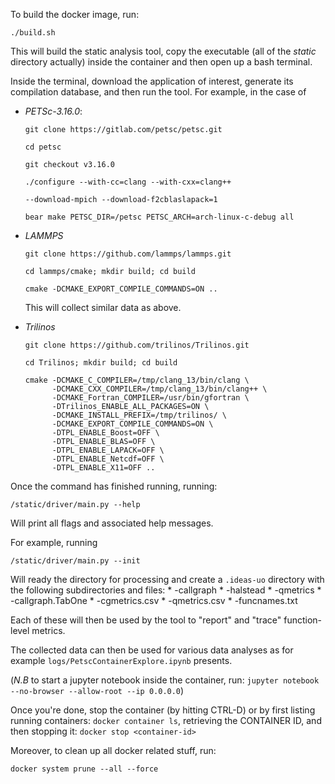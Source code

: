 To build the docker image, run: 
```
./build.sh
```
This will build the static analysis tool, copy the executable (all of the *static* directory actually) inside the container and then open up a bash terminal. 

Inside the terminal, download the application of interest, generate its 
compilation database, and then run the tool. For example, in the case of 

- *PETSc-3.16.0*: 
    ```
    git clone https://gitlab.com/petsc/petsc.git

    cd petsc

    git checkout v3.16.0

    ./configure --with-cc=clang --with-cxx=clang++ 

    --download-mpich --download-f2cblaslapack=1

    bear make PETSC_DIR=/petsc PETSC_ARCH=arch-linux-c-debug all
    ```
     
- *LAMMPS*
    ```
    git clone https://github.com/lammps/lammps.git

    cd lammps/cmake; mkdir build; cd build 

    cmake -DCMAKE_EXPORT_COMPILE_COMMANDS=ON .. 
    ```

    This will collect similar data as above.

- *Trilinos* 
   ```
   git clone https://github.com/trilinos/Trilinos.git  

   cd Trilinos; mkdir build; cd build 

   cmake -DCMAKE_C_COMPILER=/tmp/clang_13/bin/clang \ 
         -DCMAKE_CXX_COMPILER=/tmp/clang_13/bin/clang++ \ 
         -DCMAKE_Fortran_COMPILER=/usr/bin/gfortran \ 
         -DTrilinos_ENABLE_ALL_PACKAGES=ON \ 
         -DCMAKE_INSTALL_PREFIX=/tmp/trilinos/ \ 
         -DCMAKE_EXPORT_COMPILE_COMMANDS=ON \ 
         -DTPL_ENABLE_Boost=OFF \ 
         -DTPL_ENABLE_BLAS=OFF \ 
         -DTPL_ENABLE_LAPACK=OFF \ 
         -DTPL_ENABLE_Netcdf=OFF \ 
         -DTPL_ENABLE_X11=OFF ..
   ```

Once the command has finished running, running: 
``` 
/static/driver/main.py --help
```
Will print all flags and associated help messages. 

For example, running 
```
/static/driver/main.py --init 
```

Will ready the directory for processing and create a `.ideas-uo` directory with the following subdirectories and files: 
    * <projectname>-callgraph 
    * <projectname>-halstead 
    * <projectname>-qmetrics 
    * <projectname>-callgraph.TabOne 
    * <projectname>-cgmetrics.csv 
    * <projectname>-qmetrics.csv 
    * <projectname>-funcnames.txt 

Each of these will then be used by the tool to "report" and "trace" function-level metrics.

The collected data can then be used for various data analyses 
as for example `logs/PetscContainerExplore.ipynb` presents.

(*N.B* to start a jupyter notebook inside the container, 
run: `jupyter notebook --no-browser --allow-root --ip 0.0.0.0`)


Once you're done, stop the container (by hitting CTRL-D) or 
by first listing running containers: `docker container ls`, retrieving 
the CONTAINER ID, and then stopping it: `docker stop <container-id>` 

Moreover, to clean up all docker related stuff, run: 
``` 
docker system prune --all --force
```